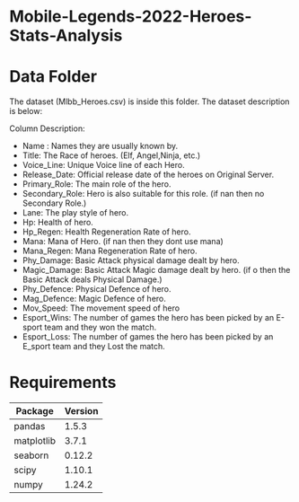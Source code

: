 # Mobile-Legends-2022-Heroes-Stats-Analysis

# Data Folder
The dataset (Mlbb_Heroes.csv) is inside this folder. The dataset description is below:

Column Description:

* Name : Names they are usually known by.
* Title: The Race of heroes. (Elf, Angel,Ninja, etc.)
* Voice_Line: Unique Voice line of each Hero.
* Release_Date: Official release date of the heroes on Original Server.
* Primary_Role: The main role of the hero.
* Secondary_Role: Hero is also suitable for this role. (if nan then no Secondary Role.)
* Lane: The play style of hero.
* Hp: Health of hero.
* Hp_Regen: Health Regeneration Rate of hero.
* Mana: Mana of Hero. (if nan then they dont use mana)
* Mana_Regen: Mana Regeneration Rate of hero.
* Phy_Damage: Basic Attack physical damage dealt by hero.
* Magic_Damage: Basic Attack Magic damage dealt by hero. (if o then the Basic Attack deals Physical Damage.)
* Phy_Defence: Physical Defence of hero.
* Mag_Defence: Magic Defence of hero.
* Mov_Speed: The movement speed of hero
* Esport_Wins: The number of games the hero has been picked by an E-sport team and they won the match.
* Esport_Loss: The number of games the hero has been picked by an E_sport team and they Lost the match.

# Requirements

| Package | Version |
| ------------- | ------------- |
| pandas | 1.5.3 |
| matplotlib | 3.7.1 |
| seaborn  | 0.12.2 |
| scipy  | 1.10.1 |
| numpy  | 1.24.2 |
